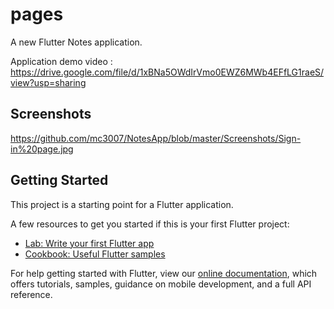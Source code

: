 # pages

A new Flutter Notes application.

Application demo video : https://drive.google.com/file/d/1xBNa5OWdIrVmo0EWZ6MWb4EFfLG1raeS/view?usp=sharing

## Screenshots
https://github.com/mc3007/NotesApp/blob/master/Screenshots/Sign-in%20page.jpg

## Getting Started

This project is a starting point for a Flutter application.

A few resources to get you started if this is your first Flutter project:

- [Lab: Write your first Flutter app](https://flutter.dev/docs/get-started/codelab)
- [Cookbook: Useful Flutter samples](https://flutter.dev/docs/cookbook)

For help getting started with Flutter, view our
[online documentation](https://flutter.dev/docs), which offers tutorials,
samples, guidance on mobile development, and a full API reference.
